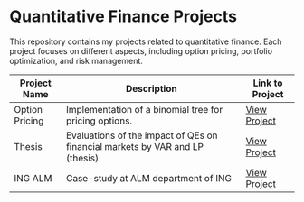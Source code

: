# Quantitative Finance Projects

This repository contains my projects related to quantitative finance. Each project focuses on different aspects, including option pricing, portfolio optimization, and risk management.

| Project Name       | Description                                   | Link to Project                              |
|--------------------|-----------------------------------------------|----------------------------------------------|
| Option Pricing     | Implementation of a binomial tree for pricing options. | [View Project](./option_pricing.ipynb)       |
| Thesis | Evaluations of the impact of QEs on financial markets by VAR and LP (thesis) | [View Project](./Thesis.ipynb)  |
| ING ALM | Case-study at ALM department of ING | [View Project](./ING.ipynb) |

